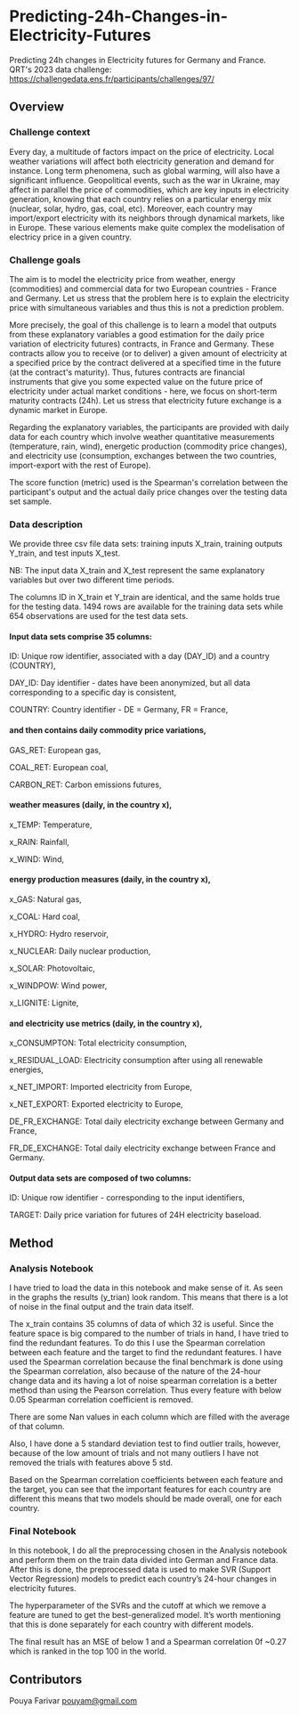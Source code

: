 # Predicting-24h-Changes-in-Electricity-Futures
Predicting 24h changes in Electricity futures for Germany and France. QRT's 2023 data challenge: https://challengedata.ens.fr/participants/challenges/97/

## Overview

### Challenge context
Every day, a multitude of factors impact on the price of electricity. Local weather variations will affect both electricity generation and demand for instance. Long term phenomena, such as global warming, will also have a significant influence. Geopolitical events, such as the war in Ukraine, may affect in parallel the price of commodities, which are key inputs in electricity generation, knowing that each country relies on a particular energy mix (nuclear, solar, hydro, gas, coal, etc). Moreover, each country may import/export electricity with its neighbors through dynamical markets, like in Europe. These various elements make quite complex the modelisation of electricy price in a given country.

### Challenge goals
The aim is to model the electricity price from weather, energy (commodities) and commercial data for two European countries - France and Germany. Let us stress that the problem here is to explain the electricity price with simultaneous variables and thus this is not a prediction problem.

More precisely, the goal of this challenge is to learn a model that outputs from these explanatory variables a good estimation for the daily price variation of electricity futures) contracts, in France and Germany. These contracts allow you to receive (or to deliver) a given amount of electricity at a specified price by the contract delivered at a specified time in the future (at the contract's maturity). Thus, futures contracts are financial instruments that give you some expected value on the future price of electricity under actual market conditions - here, we focus on short-term maturity contracts (24h). Let us stress that electricity future exchange is a dynamic market in Europe.

Regarding the explanatory variables, the participants are provided with daily data for each country which involve weather quantitative measurements (temperature, rain, wind), energetic production (commodity price changes), and electricity use (consumption, exchanges between the two countries, import-export with the rest of Europe).

The score function (metric) used is the Spearman's correlation between the participant's output and the actual daily price changes over the testing data set sample.

### Data description
We provide three csv file data sets: training inputs X_train, training outputs Y_train, and test inputs X_test.

NB: The input data X_train and X_test represent the same explanatory variables but over two different time periods.

The columns ID in X_train et Y_train are identical, and the same holds true for the testing data. 1494 rows are available for the training data sets while 654 observations are used for the test data sets.

#### Input data sets comprise 35 columns:

ID: Unique row identifier, associated with a day (DAY_ID) and a country (COUNTRY),

DAY_ID: Day identifier - dates have been anonymized, but all data corresponding to a specific day is consistent,

COUNTRY: Country identifier - DE = Germany, FR = France,

#### and then contains daily commodity price variations,

GAS_RET: European gas,

COAL_RET: European coal,

CARBON_RET: Carbon emissions futures,

#### weather measures (daily, in the country x),

x_TEMP: Temperature,

x_RAIN: Rainfall,

x_WIND: Wind,

#### energy production measures (daily, in the country x),

x_GAS: Natural gas,

x_COAL: Hard coal,

x_HYDRO: Hydro reservoir,

x_NUCLEAR: Daily nuclear production,

x_SOLAR: Photovoltaic,

x_WINDPOW: Wind power,

x_LIGNITE: Lignite,

#### and electricity use metrics (daily, in the country x),

x_CONSUMPTON: Total electricity consumption,

x_RESIDUAL_LOAD: Electricity consumption after using all renewable energies,

x_NET_IMPORT: Imported electricity from Europe,

x_NET_EXPORT: Exported electricity to Europe,

DE_FR_EXCHANGE: Total daily electricity exchange between Germany and France,

FR_DE_EXCHANGE: Total daily electricity exchange between France and Germany.

#### Output data sets are composed of two columns:

ID: Unique row identifier - corresponding to the input identifiers,

TARGET: Daily price variation for futures of 24H electricity baseload.

## Method

### Analysis Notebook
I have tried to load the data in this notebook and make sense of it. As seen in the graphs the results (y_trian) look random. This means that there is a lot of noise in the final output and the train data
 itself. 

The x_train contains 35 columns of data of which 32 is useful. Since the feature space is big compared to the number of trials in hand, I have tried to find the redundant features. To do this I use the Spearman correlation between each feature and the target to find the redundant features. I have used the Spearman correlation because the final benchmark is done using the Spearman correlation, also because of the nature of the 24-hour change data and its having a lot of noise spearman correlation is a better method than using the Pearson correlation. Thus every feature with below 0.05 Spearman correlation coefficient is removed.

There are some Nan values in each column which are filled with the average of that column.

Also, I have done a 5 standard deviation test to find outlier trails, however, because of the low amount of trials and not many outliers I have not removed the trials with features above 5 std.

Based on the Spearman correlation coefficients between each feature and the target, you can see that the important features for each country are different this means that two models should be made overall, one for each country.

### Final Notebook
In this notebook, I do all the preprocessing chosen in the Analysis notebook and perform them on the train data divided into German and France data. After this is done, the preprocessed data is used to make SVR (Support Vector Regression) models to predict each country’s 24-hour changes in electricity futures.

The hyperparameter of the SVRs and the cutoff at which we remove a feature are tuned to get the best-generalized model. It’s worth mentioning that this is done separately for each country with different models.

The final result has an MSE of below 1 and a Spearman correlation 0f ~0.27 which is ranked in the top 100 in the world.

## Contributors

Pouya Farivar pouyam@gmail.com


